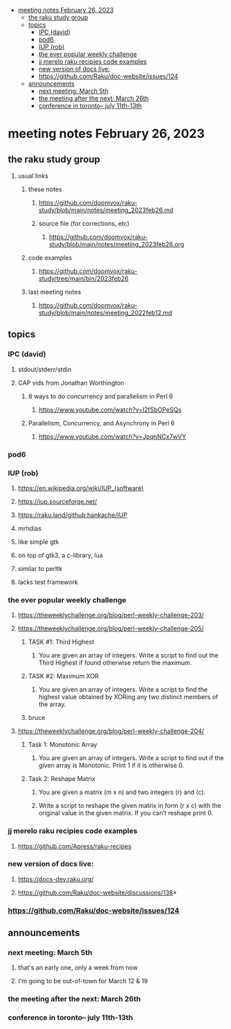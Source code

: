 - [meeting notes February 26, 2023](#org2da5565)
  - [the raku study group](#org408f91f)
  - [topics](#org5a2b7b3)
    - [IPC (david)](#orgf786876)
    - [pod6](#orgcf4686d)
    - [IUP (rob)](#orgd3cb923)
    - [the ever popular weekly challenge](#org0650f29)
    - [jj merelo raku recipies code examples](#org979ca40)
    - [new version of docs live:](#orge199426)
    - [<https://github.com/Raku/doc-website/issues/124>](#org4d5b83c)
  - [announcements](#orgdd29f90)
    - [next meeting: March 5th](#orgb784cc2)
    - [the meeting after the next: March 26th](#org9f118cf)
    - [conference in toronto&#x2013; july 11th-13th](#org0b93509)


<a id="org2da5565"></a>

# meeting notes February 26, 2023


<a id="org408f91f"></a>

## the raku study group

1.  usual links

    1.  these notes
    
        1.  <https://github.com/doomvox/raku-study/blob/main/notes/meeting_2023feb26.md>
        
        2.  source file (for corrections, etc)
        
            1.  <https://github.com/doomvox/raku-study/blob/main/notes/meeting_2023feb26.org>
    
    2.  code examples
    
        1.  <https://github.com/doomvox/raku-study/tree/main/bin/2023feb26>
    
    3.  last meeting notes
    
        1.  <https://github.com/doomvox/raku-study/blob/main/notes/meeting_2022feb12.md>


<a id="org5a2b7b3"></a>

## topics


<a id="orgf786876"></a>

### IPC (david)

1.  stdout/stderr/stdin

2.  CAP vids from Jonathan Worthington

    1.  8 ways to do concurrency and parallelism in Perl 6
    
        1.  <https://www.youtube.com/watch?v=l2fSbOPeSQs>
    
    2.  Parallelism, Concurrency, and Asynchrony in Perl 6
    
        1.  <https://www.youtube.com/watch?v=JpqnNCx7wVY>


<a id="orgcf4686d"></a>

### pod6


<a id="orgd3cb923"></a>

### IUP (rob)

1.  <https://en.wikipedia.org/wiki/IUP_(software)>

2.  <https://iup.sourceforge.net/>

3.  <https://raku.land/github:hankache/IUP>

1.  mrhdias

2.  like simple gtk

3.  on top of gtk3, a c-library, lua

4.  similar to perltk

5.  lacks test framework


<a id="org0650f29"></a>

### the ever popular weekly challenge

1.  <https://theweeklychallenge.org/blog/perl-weekly-challenge-203/>

2.  <https://theweeklychallenge.org/blog/perl-weekly-challenge-205/>

    1.  TASK #1: Third Highest
    
        1.  You are given an array of integers. Write a script to find out the Third Highest if found otherwise return the maximum.
    
    2.  TASK #2: Maximum XOR
    
        1.  You are given an array of integers. Write a script to find the highest value obtained by XORing any two distinct members of the array.
    
    3.  bruce

3.  <https://theweeklychallenge.org/blog/perl-weekly-challenge-204/>

    1.  Task 1: Monotonic Array
    
        1.  You are given an array of integers. Write a script to find out if the given array is Monotonic. Print 1 if it is otherwise 0.
    
    2.  Task 2: Reshape Matrix
    
        1.  You are given a matrix (m x n) and two integers (r) and (c).
        
        2.  Write a script to reshape the given matrix in form (r x c) with the original value in the given matrix. If you can’t reshape print 0.


<a id="org979ca40"></a>

### jj merelo raku recipies code examples

1.  <https://github.com/Apress/raku-recipes>


<a id="orge199426"></a>

### new version of docs live:

1.  <https://docs-dev.raku.org/>

2.  <https://github.com/Raku/doc-website/discussions/138>\*


<a id="org4d5b83c"></a>

### <https://github.com/Raku/doc-website/issues/124>


<a id="orgdd29f90"></a>

## announcements


<a id="orgb784cc2"></a>

### next meeting: March 5th

1.  that's an early one, only a week from now

2.  I'm going to be out-of-town for March 12 & 19


<a id="org9f118cf"></a>

### the meeting after the next: March 26th


<a id="org0b93509"></a>

### conference in toronto&#x2013; july 11th-13th
